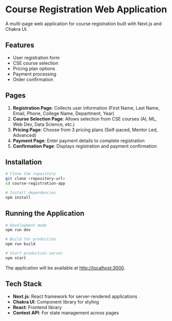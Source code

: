 # Course Registration Web Application

A multi-page web application for course registration built with Next.js and Chakra UI.

## Features

- User registration form
- CSE course selection
- Pricing plan options
- Payment processing
- Order confirmation

## Pages

1. **Registration Page**: Collects user information (First Name, Last Name, Email, Phone, College Name, Department, Year)
2. **Course Selection Page**: Allows selection from CSE courses (AI, ML, Web Dev, Data Science, etc.)
3. **Pricing Page**: Choose from 3 pricing plans (Self-paced, Mentor Led, Advanced)
4. **Payment Page**: Enter payment details to complete registration
5. **Confirmation Page**: Displays registration and payment confirmation

## Installation

```bash
# Clone the repository
git clone <repository-url>
cd course-registration-app

# Install dependencies
npm install
```

## Running the Application

```bash
# Development mode
npm run dev

# Build for production
npm run build

# Start production server
npm start
```

The application will be available at [http://localhost:3000](http://localhost:3000).

## Tech Stack

- **Next.js**: React framework for server-rendered applications
- **Chakra UI**: Component library for styling
- **React**: Frontend library
- **Context API**: For state management across pages 